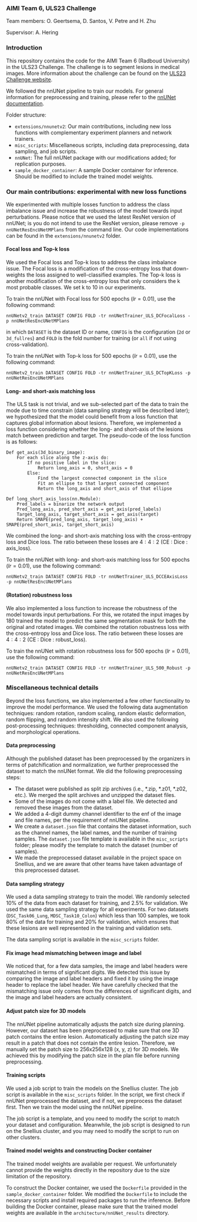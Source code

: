 ### AIMI Team 6, ULS23 Challenge 
Team members: O. Geertsema, D. Santos, V. Petre and H. Zhu

Supervisor: A. Hering

### Introduction

This repository contains the code for the AIMI Team 6 (Radboud University) in the ULS23 Challenge. The challenge is to segment lesions in medical images. More information about the challenge can be found on the [ULS23 Challenge website](https://uls23.grand-challenge.org/).

We followed the nnUNet pipeline to train our models. For general information for preprocessing and training, please refer to the [nnUNet documentation](https://github.com/MIC-DKFZ/nnUNet?tab=readme-ov-file#how-to-get-started).

Folder structure:
- `extensions/nnunetv2`: Our main contributions, including new loss functions with complementary experiment planners and network trainers.
- `misc_scripts`: Miscellaneous scripts, including data preprocessing, data sampling, and job scripts.
- `nnUNet`: The full nnUNet package with our modifications added; for replication purposes.
- `sample_docker_container`: A sample Docker container for inference. Should be modified to include the trained model weights.

### Our main contributions: experimental with new loss functions

We experimented with multiple losses function to address the class imbalance issue and increase the robustness of the model towards input perturbations. Please notice that we used the latest ResNet version of nnUNet; is you do not intend to use the ResNet version, please remove `-p nnUNetResEncUNetMPlans` from the command line. Our code implementations can be found in the `extensions/nnunetv2` folder.

#### Focal loss and Top-k loss
We used the Focal loss and Top-k loss to address the class imbalance issue. The Focal loss is a modification of the cross-entropy loss that down-weights the loss assigned to well-classified examples. The Top-k loss is another modification of the cross-entropy loss that only considers the k most probable classes. We set k to 10 in our experiments.

To train the nnUNet with Focal loss for 500 epochs ($lr = 0.01$), use the following command:
```
nnUNetv2_train DATASET CONFIG FOLD -tr nnUNetTrainer_ULS_DCFocalLoss -p nnUNetResEncUNetMPlans
```
in which `DATASET` is the dataset ID or name, `CONFIG` is the configuration (`2d` or `3d_fullres`) and `FOLD` is the fold number for training (or `all` if not using cross-validation).

To train the nnUNet with Top-k loss for 500 epochs ($lr = 0.01$), use the following command:
```
nnUNetv2_train DATASET CONFIG FOLD -tr nnUNetTrainer_ULS_DCTopKLoss -p nnUNetResEncUNetMPlans
```

#### Long- and short-axis matching loss
The ULS task is not trivial, and we sub-selected part of the data to train the mode due to time constrain (data sampling strategy will be described later); we hypothesized that the model could benefit from a loss function that captures global information about lesions. Therefore, we implemented a loss function considering whether the long- and short-axis of the lesions match between prediction and target. The pseudo-code of the loss function is as follows:
```
Def get_axis(3d_binary_image):
    For each slice along the z-axis do:
	    If no positive label in the slice:
            Return long_axis = 0, short_axis = 0
        Else:
            Find the largest connected component in the slice
            Fit an ellipse to that largest connected component
            Return the long_axis and short_axis of that ellipse

Def long_short_axis_loss(nn.Module):
    Pred_labels = binarize the network output
    Pred_long_axis, pred_short_axis = get_axis(pred_labels)
    Target_long_axis, target_short_axis = get_axis(target)
    Return SMAPE(pred_long_axis, target_long_axis) + SMAPE(pred_short_axis, target_short_axis)
```

We combined the long- and short-axis matching loss with the cross-entropy loss and Dice loss. The ratio between these losses are $4:4:2$ (CE : Dice : axis_loss).

To train the nnUNet with long- and short-axis matching loss for 500 epochs ($lr = 0.01$), use the following command:
```
nnUNetv2_train DATASET CONFIG FOLD -tr nnUNetTrainer_ULS_DCCEAxisLoss -p nnUNetResEncUNetMPlans
```

#### (Rotation) robustness loss

We also implemented a loss function to increase the robustness of the model towards input perturbations. For this, we rotated the input images by 180 trained the model to predict the same segmentation mask for both the original and rotated images. We combined the rotation robustness loss with the cross-entropy loss and Dice loss. The ratio between these losses are $4:4:2$ (CE : Dice : robust_loss).

To train the nnUNet with rotation robustness loss for 500 epochs ($lr = 0.01$), use the following command:
```
nnUNetv2_train DATASET CONFIG FOLD -tr nnUNetTrainer_ULS_500_Robust -p nnUNetResEncUNetMPlans
```

### Miscellaneous technical details

Beyond the loss functions, we also implemented a few other functionality to improve the model performance. We used the following data augmentation techniques: random rotation, random scaling, random elastic deformation, random flipping, and random intensity shift. We also used the following post-processing techniques: thresholding, connected component analysis, and morphological operations.

#### Data preprocessing

Although the published dataset has been preprocessed by the organizers in terms of patchification and normalization, we further preprocessed the dataset to match the nnUNet format. We did the following preprocessing steps:
- The dataset were published as split zip archives (i.e., *.zip, *.z01, *.z02, etc.). We merged the split archives and unzipped the dataset files.
- Some of the images do not come with a label file. We detected and removed these images from the dataset.
- We added a 4-digit dummy channel identifier to the enf of the image and file names, per the requirement of nnUNet pipeline.
- We create a `dataset.json` file that contains the dataset information, such as the channel names, the label names, and the number of training samples. The `dataset.json` file template is available in the `misc_scripts` folder; please modify the template to match the dataset (number of samples).
- We made the preprocessed dataset available in the project space on Snellius, and we are aware that other teams have taken advantage of this preprocessed dataset.

#### Data sampling strategy

We used a data sampling strategy to train the model. We randomly selected 10% of the data from each dataset for training, and 2.5% for validation. We used the same data sampling strategy for all experiments. For two datasets (`DSC_Task06_Lung`, `MDSC_Task10_Colon`) which less than 100 samples, we took 80% of the data for training and 20% for validation, which ensures that these lesions are well represented in the training and validation sets.

The data sampling script is available in the `misc_scripts` folder.

#### Fix image head mismatching between image and label

We noticed that, for a few data samples, the image and label headers were mismatched in terms of significant digits. We detected this issue by comparing the image and label headers and fixed it by using the image header to replace the label header. We have carefully checked that the mismatching issue only comes from the differences of significant digits, and the image and label headers are actually consistent.

#### Adjust patch size for 3D models

The nnUNet pipeline automatically adjusts the patch size during planning. However, our dataset has been preprocessed to make sure that one 3D patch contains the entire lesion. Automatically adjusting the patch size may result in a patch that does not contain the entire lesion. Therefore, we manually set the patch size to 256x256x128 (x, y, z) for 3D models. We achieved this by modifying the patch size in the plan file before running preprocessing.

#### Training scripts

We used a job script to train the models on the Snellius cluster. The job script is available in the `misc_scripts` folder. In the script, we first check if nnUNet preprocessed the dataset, and if not, we preprocess the dataset first. Then we train the model using the nnUNet pipeline.

The job script is a template, and you need to modify the script to match your dataset and configuration. Meanwhile, the job script is designed to run on the Snellius cluster, and you may need to modify the script to run on other clusters.

#### Trained model weights and constructing Docker container

The trained model weights are available per request. We unfortunately cannot provide the weights directly in the repository due to the size limitation of the repository.

To construct the Docker container, we used the `Dockerfile` provided in the `sample_docker_container` folder. We modified the `Dockerfile` to include the necessary scripts and install required packages to run the inference. Before building the Docker container, please make sure that the trained model weights are available in the `architecture/nnUNet_results` directory.
